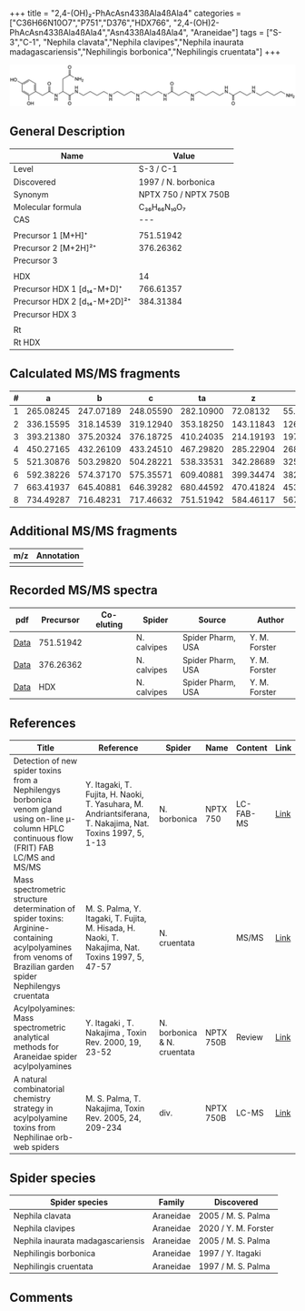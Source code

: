 +++
title = "2,4-(OH)₂-PhAcAsn433ßAla4ßAla4"
categories = ["C36H66N10O7","P751","D376","HDX766",
"2,4-(OH)2-PhAcAsn433ßAla4ßAla4","Asn433ßAla4ßAla4",
"Araneidae"]
tags = ["S-3","C-1",
"Nephila clavata","Nephila clavipes","Nephila inaurata madagascariensis","Nephilingis borbonica","Nephilingis cruentata"]
+++

![](/img/2-4-OH2-PhAcAsn433bAla4bAla4.png)

## General Description

| Name                         | Value                |
|------------------------------|----------------------|
| Level                        | S-3 / C-1                    |
| Discovered                   | 1997 / N. borbonica  |
| Synonym                      | NPTX 750 / NPTX 750B |
| Molecular formula            | C₃₆H₆₆N₁₀O₇          |
| CAS                          | ---                  |
|                              |                      |
| Precursor 1 [M+H]⁺           | 751.51942            |
| Precursor 2 [M+2H]²⁺         | 376.26362            |
| Precursor 3                  |                      |
|                              |                      |
| HDX                          | 14                   |
| Precursor HDX 1 [d₁₄-M+D]⁺   | 766.61357            |
| Precursor HDX 2 [d₁₄-M+2D]²⁺ | 384.31384            |
| Precursor HDX 3              |                      |
|                              |                      |
| Rt                           |                      |
| Rt HDX                       |                      |

## Calculated MS/MS fragments

| # | a         | b         | c         | ta        | z         | y         | tz        |
|---|-----------|-----------|-----------|-----------|-----------|-----------|-----------|
| 1 | 265.08245 | 247.07189 | 248.05590 | 282.10900 | 72.08132  | 55.05477  | 89.10787  |
| 2 | 336.15595 | 318.14539 | 319.12940 | 353.18250 | 143.11843 | 126.09188 | 160.14498 |
| 3 | 393.21380 | 375.20324 | 376.18725 | 410.24035 | 214.19193 | 197.16538 | 231.21848 |
| 4 | 450.27165 | 432.26109 | 433.24510 | 467.29820 | 285.22904 | 268.20249 | 302.25559 |
| 5 | 521.30876 | 503.29820 | 504.28221 | 538.33531 | 342.28689 | 325.26034 | 359.31344 |
| 6 | 592.38226 | 574.37170 | 575.35571 | 609.40881 | 399.34474 | 382.31819 | 416.37129 |
| 7 | 663.41937 | 645.40881 | 646.39282 | 680.44592 | 470.41824 | 453.39169 | 487.44479 |
| 8 | 734.49287 | 716.48231 | 717.46632 | 751.51942 | 584.46117 | 567.43462 | 601.48772 |

## Additional MS/MS fragments

| m/z       | Annotation |
|-----------|------------|
|           |            |

## Recorded MS/MS spectra

| pdf | Precursor | Co-eluting | Spider | Source | Author |
|-----|-----------|------------|--------|--------|--------|
| [Data](/pdf/N-clavipes/751_2-4-OH2-PhAcAsn433bAla4bAla4_Nc.pdf) | 751.51942 |           | N. calvipes| Spider Pharm, USA | Y. M. Forster |
| [Data](/pdf/N-clavipes/751_2-4-OH2-PhAcAsn433bAla4bAla4_Nc_2.pdf) | 376.26362 |           | N. calvipes| Spider Pharm, USA | Y. M. Forster |
| [Data](/pdf/N-clavipes/751_2-4-OH2-PhAcAsn433bAla4bAla4_Nc_HDX.pdf) | HDX |           | N. calvipes| Spider Pharm, USA | Y. M. Forster |

## References

| Title                                                                                                                                                        | Reference                                                                                                 | Spider                      | Name      | Content   | Link                                                                                                               |
|--------------------------------------------------------------------------------------------------------------------------------------------------------------|-----------------------------------------------------------------------------------------------------------|-----------------------------|-----------|-----------|--------------------------------------------------------------------------------------------------------------------|
| Detection of new spider toxins from a Nephilengys borbonica venom gland using on-line µ-column HPLC continuous flow (FRIT) FAB LC/MS and MS/MS               | Y. Itagaki, T. Fujita, H. Naoki, T. Yasuhara, M. Andriantsiferana, T. Nakajima, Nat. Toxins 1997, 5, 1-13 | N. borbonica                | NPTX 750  | LC-FAB-MS | [Link](https://onlinelibrary.wiley.com/doi/abs/10.1002/%28SICI%29%281997%295%3A1%3C1%3A%3AAID-NT1%3E3.0.CO%3B2-8)  |
| Mass spectrometric structure determination of spider toxins: Arginine-containing acylpolyamines from venoms of Brazilian garden spider Nephilengys cruentata | M. S. Palma, Y. Itagaki, T. Fujita, M. Hisada, H. Naoki, T. Nakajima, Nat. Toxins 1997, 5, 47-57          | N. cruentata                |           | MS/MS     | [Link](https://onlinelibrary.wiley.com/doi/abs/10.1002/%28SICI%29%281997%295%3A2%3C47%3A%3AAID-NT1%3E3.0.CO%3B2-X) |
| Acylpolyamines: Mass spectrometric analytical methods for Araneidae spider acylpolyamines                                                                    | Y. Itagaki , T. Nakajima , Toxin Rev. 2000, 19, 23-52                                                     | N. borbonica & N. cruentata | NPTX 750B | Review    | [Link](https://www.tandfonline.com/doi/abs/10.1081/TXR-100100314)                                                  |
| A natural combinatorial chemistry strategy in acylpolyamine toxins from Nephilinae orb-web spiders                                                           | M. S. Palma, T. Nakajima, Toxin Rev. 2005, 24, 209-234                                                    | div.                        | NPTX 750B | LC-MS     | [Link](https://www.tandfonline.com/doi/abs/10.1081/TXR-200057857)                                                  |

## Spider species

| Spider species                    | Family    | Discovered         |
|-----------------------------------|-----------|--------------------|
| Nephila clavata                   | Araneidae | 2005 / M. S. Palma |
| Nephila clavipes | Araneidae | 2020 / Y. M. Forster |
| Nephila inaurata madagascariensis | Araneidae | 2005 / M. S. Palma |
| Nephilingis borbonica             | Araneidae | 1997 / Y. Itagaki  |
| Nephilingis cruentata             | Araneidae | 1997 / M. S. Palma |

## Comments